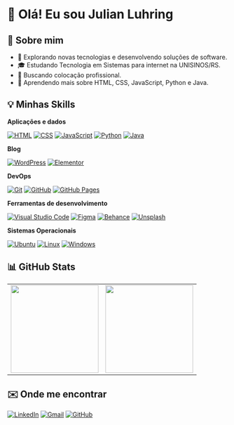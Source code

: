 # 🙋 Olá! Eu sou Julian Luhring

## 📝 Sobre mim

- 🤔 Explorando novas tecnologias e desenvolvendo soluções de software.
- 🎓 Estudando Tecnologia em Sistemas para internet na UNISINOS/RS.
- 💼 Buscando colocação profissional.
- 🌱 Aprendendo mais sobre HTML, CSS, JavaScript, Python e Java.

## 💡 Minhas Skills

**Aplicações e dados**

[![HTML](https://img.shields.io/badge/HTML-%23E34F26.svg?logo=html5&logoColor=white)](#)
[![CSS](https://img.shields.io/badge/CSS-639?logo=css&logoColor=fff)](#)
[![JavaScript](https://img.shields.io/badge/JavaScript-F7DF1E?logo=javascript&logoColor=000)](#)
[![Python](https://img.shields.io/badge/Python-3776AB?logo=python&logoColor=fff)](#)
[![Java](https://img.shields.io/badge/Java-%23ED8B00.svg?logo=openjdk&logoColor=white)](#)

**Blog**

[![WordPress](https://img.shields.io/badge/WordPress-%2321759B.svg?logo=wordpress&logoColor=white)](#)
[![Elementor](https://img.shields.io/badge/Elementor-900090?logo=elementor&logoColor=white)](#)

**DevOps**

[![Git](https://img.shields.io/badge/Git-F05032?logo=git&logoColor=fff)](#)
[![GitHub](https://img.shields.io/badge/GitHub-%23121011.svg?logo=github&logoColor=white)](#)
[![GitHub Pages](https://img.shields.io/badge/GitHub%20Pages-121013?logo=github&logoColor=white)](#)

**Ferramentas de desenvolvimento**

[![Visual Studio Code](https://custom-icon-badges.demolab.com/badge/Visual%20Studio%20Code-0078d7.svg?logo=vsc&logoColor=white)](#)
[![Figma](https://img.shields.io/badge/Figma-F24E1E?logo=figma&logoColor=white)](#)
[![Behance](https://img.shields.io/badge/Behance-0054F7?logo=behance&logoColor=white)](#)
[![Unsplash](https://img.shields.io/badge/Unsplash-000000?logo=Unsplash&logoColor=white)](#)

**Sistemas Operacionais**

[![Ubuntu](https://img.shields.io/badge/Ubuntu-E95420?logo=ubuntu&logoColor=white)](#)
[![Linux](https://img.shields.io/badge/Linux-FCC624?logo=linux&logoColor=black)](#)
[![Windows](https://custom-icon-badges.demolab.com/badge/Windows-0078D6?logo=windows11&logoColor=white)](#)

## 📊 GitHub Stats

<table>
    <tr>
        <td>
            <img height="200em" src="https://github-readme-stats.vercel.app/api?username=luhring-julian&show_icons=true&theme=dracula&show=reviews,discussions_started,discussions_answered,prs_merged&count_private=true"/>
        </td>
        <td>
            <img height="200em" src="https://github-readme-stats.vercel.app/api/top-langs/?username=luhring-julian&langs_count=7&theme=dracula"/>
        </td>
    </tr>
</table>

## ✉️ Onde me encontrar

[![LinkedIn](https://custom-icon-badges.demolab.com/badge/LinkedIn-0A66C2?logo=linkedin-white&logoColor=fff)](https://www.linkedin.com/in/julianluhring)
[![Gmail](https://img.shields.io/badge/Gmail-D14836?logo=gmail&logoColor=white)](mailto:luhring.julian@gmail.com)
[![GitHub](https://img.shields.io/github/followers/luhring-julian?label=follow&style=social)](https://github.com/luhring-julian)

<!-- ## Atualizações

- 07/10/2025: Atualização completa do arquivo.
- [Data]: Adicionado novo projeto [Nome do projeto].
- [Data]: Atualizado com novas habilidades. -->
